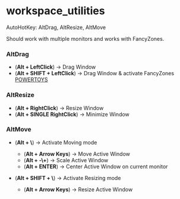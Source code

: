 # workspace_utilities
AutoHotKey: AltDrag, AltResize, AltMove

Should work with multiple monitors and works with FancyZones.

### AltDrag

- (**Alt + LeftClick**) -> Drag Window 
- (**Alt + SHIFT + LeftClick**) -> Drag Window & activate FancyZones [POWERTOYS](https://github.com/microsoft/PowerToys)


### AltResize

- (**Alt + RightClick**) -> Resize Window 
- (**Alt + SINGLE RightClick**) -> Minimize Window 


### AltMove

- (**Alt + \\**) -> Activate Moving mode 
    - (**Alt + Arrow Keys**) -> Move Active Window
    - (**Alt + -\\+**) -> Scale Active Window 
    - (**Alt + ENTER**) -> Center Active Window on current monitor 

- (**Alt + SHIFT + \\**) -> Activate Resizing mode 
    - (**Alt + Arrow Keys**) -> Resize Active Window

